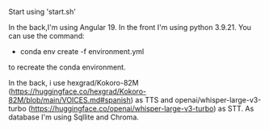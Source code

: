 Start using 'start.sh' 

In the back,I'm using Angular 19.
In the front I'm using python 3.9.21. You can use the command: 

- conda env create -f environment.yml

to recreate the conda environment.

In the back, i use hexgrad/Kokoro-82M  (https://huggingface.co/hexgrad/Kokoro-82M/blob/main/VOICES.md#spanish) as TTS and openai/whisper-large-v3-turbo (https://huggingface.co/openai/whisper-large-v3-turbo) as STT.
As database I'm using Sqllite and Chroma.

